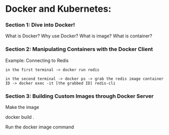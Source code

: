 # Docker and Kubernetes:


<h3> Section 1: Dive into Docker!</h3>

What is Docker? Why use Docker? What is image? What is container?

<h3> Section 2: Manipulating Containers with the Docker Client</h3>
  
  <p>
    Example: Connecting to Redis 

    in the first terminal -> docker run redis

    in the second terminal -> docker ps -> grab the redis image container ID -> docker exec -it [the grabbed ID] redis-cli
  </p>
  
<h3> Section 3: Building Custom Images through Docker Server </h3>

<p>  
  Make the image 
  
  docker build .
  
  Run the docker image command 
</p>

